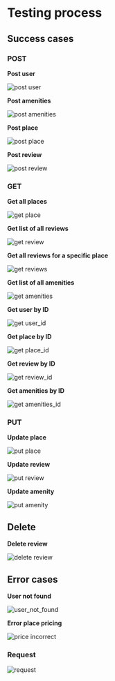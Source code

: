 # Testing process

## Success cases

### POST

**Post user**

![post user](https://imgur.com/cmYN9Sg.png)

**Post amenities**

![post amenities](https://imgur.com/dvo4f4s.png)

**Post place**

![post place](https://imgur.com/RDKzGME.png)

**Post review**

![post review](https://imgur.com/12knLny.png)

### GET

**Get all places**

![get place](https://imgur.com/fcQxxzR.png)

**Get list of all reviews**

![get review](https://imgur.com/B1zmeVk.png)

**Get all reviews for a specific place**

![get reviews](https://imgur.com/K87X4M8.png)

**Get list of all amenities**

![get amenities](https://imgur.com/IxJbN95.png)

**Get user by ID**

![get user_id](https://imgur.com/dCqi9sA.png)

**Get place by ID**

![get place_id](https://imgur.com/veFZ6kZ.png)

**Get review by ID**

![get review_id](https://imgur.com/lulzoeH.png)

**Get amenities by ID**

![get amenities_id](https://imgur.com/CbSPGmv.png)

### PUT

**Update place**

![put place](https://imgur.com/oDkwA7q.png)

**Update review**

![put review](https://imgur.com/bTNxXmg.png)

**Update amenity**

![put amenity](https://imgur.com/AfHBkWb.png)

## Delete

**Delete review**

![delete review](https://imgur.com/5AR2Cm8.png)

## Error cases

**User not found**

![user_not_found](https://imgur.com/ZJDJ4AI.png)

**Error place pricing**

![price incorrect](https://imgur.com/6wzOEu3.png)

### Request

![request](https://imgur.com/zGvCmVH.png)





